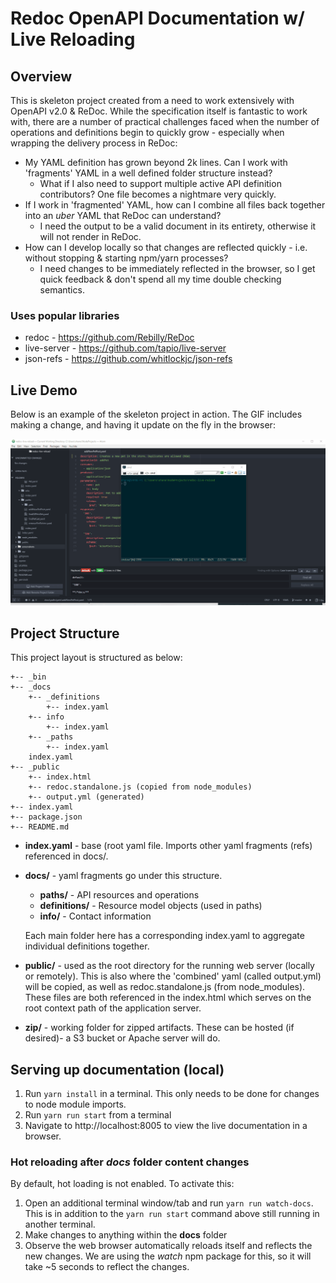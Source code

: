# Redoc OpenAPI Documentation w/ Live Reloading

## Overview

This is skeleton project created from a need to work extensively with OpenAPI v2.0 & ReDoc. While the specification itself is fantastic to work with, there are a number of practical challenges faced when the number of operations and definitions begin to quickly grow - especially when wrapping the delivery process in ReDoc:

* My YAML definition has grown beyond 2k lines. Can I work with 'fragments' YAML in a well defined folder structure instead?
  * What if I also need to support multiple active API definition contributors? One file becomes a nightmare very quickly.
* If I work in 'fragmented' YAML, how can I combine all files back together into an *uber* YAML that ReDoc can understand?
  * I need the output to be a valid document in its entirety, otherwise it will not render in ReDoc.
* How can I develop locally so that changes are reflected quickly - i.e. without stopping & starting npm/yarn processes?
  * I need changes to be immediately reflected in the browser, so I get quick feedback & don't spend all my time double checking semantics.

### Uses popular libraries ###

* redoc - https://github.com/Rebilly/ReDoc
* live-server - https://github.com/tapio/live-server
* json-refs - https://github.com/whitlockjc/json-refs

## Live Demo ##

Below is an example of the skeleton project in action. The GIF includes making a change, and having it update on the fly in the browser:

![Alt text](/screenshots/demo.gif?raw=true "Redoc Live Reload Example")

## Project Structure
This project layout is structured as below:

```
+-- _bin
+-- _docs
    +-- _definitions
        +-- index.yaml
    +-- info
        +-- index.yaml
    +-- _paths
        +-- index.yaml
    index.yaml
+-- _public
    +-- index.html
    +-- redoc.standalone.js (copied from node_modules)
    +-- output.yml (generated)
+-- index.yaml
+-- package.json
+-- README.md
```

* **index.yaml** - base (root yaml file. Imports other yaml fragments (refs) referenced in docs/.
* **docs/** - yaml fragments go under this structure.
  * **paths/** - API resources and operations
  * **definitions/** - Resource model objects (used in paths)
  * **info/** - Contact information

  Each main folder here has a corresponding index.yaml to aggregate individual definitions together.

* **public/** - used as the root directory for the running web server (locally or remotely). This is also where the 'combined' yaml (called output.yml) will be copied, as well as redoc.standalone.js (from node_modules). These files are both referenced in the index.html which serves on the root context path of the application server.
* **zip/** - working folder for zipped artifacts. These can be hosted (if desired)- a S3 bucket or Apache server will do.

## Serving up documentation (local)

1. Run `yarn install` in a terminal. This only needs to be done for changes to node module imports.
2. Run `yarn run start` from a terminal
3. Navigate to http://localhost:8005 to view the live documentation in a browser.

### Hot reloading after *docs* folder content changes

By default, hot loading is not enabled. To activate this:

1. Open an additional terminal window/tab and run `yarn run watch-docs`. This is in addition to the `yarn run start` command above still running in another terminal.
2. Make changes to anything within the **docs** folder
3. Observe the web browser automatically reloads itself and reflects the new changes. We are using the *watch* npm package for this, so it will take ~5 seconds to reflect the changes.
